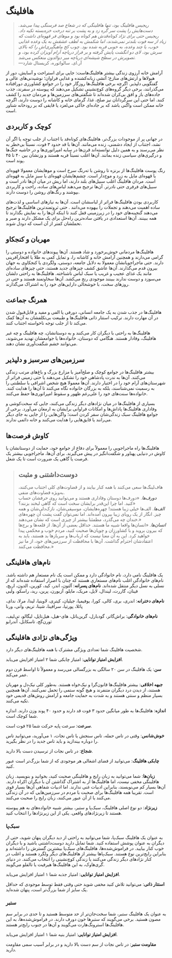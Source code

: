 # هافلینگ
> *ریجیس هافلینگ بود، تنها هافلینگی که در شعاع صد فرسنگی پیدا می‌شد. دست‌هایش را پشت سر گره زد و به پشت بر تنه درخت خزه‌بسته تکیه داد. ریجیس حتی برای نژاد کوتاه‌قدش هم کوتاه بود و موهای فر قهوه‌ای داشت که زیاد از سه فوت بلندتر نمی‌شدند، اما شکمش به لطف عشقش به یک وعده غذایی خوب، یا چند وعده، به خوبی فربه شده بود. چوب کج ماهیگیری‌اش را که بالای سرش بود، لای دو انگشت پایش گرفته و بر فراز دریاچه آرام آویزان کرده بود، و تصویرش در سطح شیشه‌ای دریاچه میر دوالدون منعکس  می‌شد.*  
—آر.ای. سالواتوره، کریستال شارد

آرامش خانه آرزوی زندگی بیشتر هافلینگ‌هاست: جایی برای استراحت و آسایش، دور از هیولاها و ارتش‌های منازع؛ آتشی زبانه‌کشنده و غذایی فراوان؛ نوشیدنی‌های عالی و گفتگویی دلپذیر. اگرچه برخی هافلینگ‌ها روزگار خود را در جوامع کشاورزی دورافتاده می‌گذرانند، برخی دیگر گروه‌های کوچ‌نشینی تشکیل می‌دهند که پیوسته در سفرند، جذب جاده‌های باز و افق بی‌کران شده‌اند تا شگفتی‌های سرزمین‌ها و مردمان جدید را کشف کنند. اما حتی این سرگردانان نیز صلح، غذا، گرمای خانه و کاشانه را دوست دارند، اگرچه خانه ممکن است واگنی باشد که بر جاده‌ای خاکی می‌لغزد یا قایقی که بر رودخانه شناور است.

## کوچک و کاربردی
در جهانی پر از موجودات بزرگ‌تر، هافلینگ‌های کوتاه‌قد با اجتناب از جلب توجه یا اگر آن نشد، اجتناب از ایجاد دشمنی، زنده می‌مانند. آن‌ها با قد حدود ۳ فوت، نسبتاً بی‌خطر به نظر می‌رسند و به همین دلیل توانسته‌اند قرن‌ها در سایه امپراتوری‌ها و در حاشیه جنگ‌ها و درگیری‌های سیاسی زنده بمانند. آن‌ها اغلب نسبتاً فربه هستند و وزنشان بین ۴۰ تا ۴۵ پوند است.

رنگ پوست هافلینگ‌ها از برنزه تا روشن با ته‌رنگ سرخ است و موهایشان معمولا قهوه‌ای یا قهوه‌ای مایل به زرد و موج‌دار است. چشم‌هایشان قهوه‌ای یا سبز مایل به قهوه‌ای است. مردان هافلینگ اغلب سبیل‌های بلند دارند، اما ریش در میان آن‌ها نادر است و سبیل‌های فرفری حتی نادرتر. آن‌ها ترجیح می‌دهند لباس‌های ساده، راحت و کاربردی بپوشند و رنگ‌های روشن را دوست دارند.

کاربردی بودن هافلینگ‌ها فراتر از لباسشان است. آن‌ها به نیازهای اساسی و لذت‌های ساده اهمیت می‌دهند و تجملات را بیهوده می‌دانند . حتی ثروتمندترین هافلینگ‌ها ترجیح‌ می‌دهند گنجینه‌های خود را در زیرزمینی قفل کنند تا اینکه آن‌ها را به نمایش بگذارند تا همه ببینند. آن‌ها استعدادی در یافتن ساده‌ترین راه‌حل برای یک مشکل دارند و صبر و تحملشان کمتر از آن است که دودل شوند.

## مهربان و کنجکاو
هافلینگ‌ها مردمانی خوش‌برخورد و شاد هستند. آن‌ها پیوندهای خانواده و دوستی را گرامی می‌دارند و همچنین آرامش خانه و کاشانه را، و تمایل کمی به طلا یا افتخارآفرینی دارند. حتی ماجراجویانشان معمولا به دلایل جامعه، دوستی، ولگردی یا کنجکاوی به جهان بیرون قدم می‌گذارند. آن‌ها عاشق کشف چیزهای جدید هستند، حتی چیزهای ساده‌ای مانند یک غذای عجیب و غریب یا سبک لباس ناشناخته.
هافلینگ‌ها به راحتی دلشان می‌سوزد و دوست ندارند ببینند موجودی رنج می‌کشد. آن‌ها سخاوتمند هستند و حتی در روزهای سخت، با خوشحالی دارایی‌های خود را به اشتراک می‌گذارند.

## همرنگ جماعت
هافلینگ‌ها در جذب شدن به یک جامعه انسانی، دورفی یا الفی و مفید و قابل‌قبول شدن در آن مهارت دارند. ترکیب استتار ذاتی هافلینگ‌ها و طبیعت بی‌تکلفشان به آن‌ها کمک می‌کند تا از جلب توجه ناخواسته اجتناب کنند.

هافلینگ‌ها به راحتی با دیگران کار می‌کنند و به دوستانشان، چه هافلینگ و چه غیر هافلینگ، وفادار هستند. هنگامی که دوستان، خانواده‌ها یا جوامعشان تهدید می‌شوند، می‌توانند خشم شگفت‌آوری نشان دهند.

## سرزمین‌های سرسبز و دلپذیر
بیشتر هافلینگ‌ها در جوامع کوچک و صلح‌آمیز با مزارع بزرگ و باغ‌های مرتب زندگی می‌کنند. آن‌ها به ندرت پادشاهی خود را تشکیل می‌دهند یا حتی زمینی فراتر از شهرستان‌های آرام خود را در اختیار دارند. آن‌ها معمولا هیچ شخص اشرافی یا سلطنتی را به رسمیت نمی‌شناسند، بلکه به بزرگان خانواده نگاه می‌کنند تا آن‌ها را هدایت کنند. خانواده‌ها سنت‌های خود را علی‌رغم ظهور و سقوط امپراتوری‌ها حفظ می‌کنند.

بسیاری از هافلینگ‌ها در میان نژادهای دیگر زندگی می‌کنند، جایی که سخت‌کوشی و وفاداری هافلینگ‌ها پاداش‌ها و امکانات فراوانی برایشان به ارمغان می‌آورد. برخی از جوامع هافلینگ سبک زندگی‌شان سفر کردن است؛ واگن‌هایی را از جایی به جای دیگر می‌رانند یا قایق‌هایی را هدایت می‌کنند و خانه دائمی ندارند.

## کاوش فرصت‌ها
هافلینگ‌ها راه ماجراجویی را معمولاً برای دفاع از جوامع خود، حمایت از دوستانشان یا کاوش در دنیایی پهناور و شگفت‌انگیز در پیش می‌گیرند. برای آن‌ها، ماجراجویی بیشتر یک فرصت یا گاهی یک ضرورت است تا یک شغل.

> ## دوست‌داشتنی و مثبت
> هاف‌لینگ‌ها سعی می‌کنند با همه کنار بیایند و از قضاوت‌های کلی اجتناب می‌کنند، به‌ویژه قضاوت‌های منفی.  
***دورف‌ها***. «دورف‌ها دوستان وفاداری هستند و می‌توانید روی حرفشان حساب کنید. اما چرا این‌قدر برایشان سخت است که گاهی لبخند بزنند؟»  
***الف‌ها***. الف‌ها خیلی زیبا هستند! چهره‌هایشان، موسیقی‌شان، نازک‌دلی‌شان و همه چیز. انگار از یک رویای زیبا بیرون آمده‌اند. اما نمی‌توان گفت پشت آن چهره‌های خندان چه می‌گذرد، مطمئنا بیشتر از چیزی است که نشان می‌دهند.»  
***انسان‌ها***. «انسان‌ها واقعا شبیه ما هستند. حداقل بعضی از آن‌ها. از قلعه‌ها و برج‌ها که بیرون بروید و با کشاورزان و چوپان‌ها صحبت کنید، مردم خوب و محکمی پیدا خواهید کرد. این به آن معنا نیست که ارباب‌ها و سربازها بد هستند، باید به اعتقادشان احترام گذاشت. آن‌ها با محافظت از سرزمین‌های خود، از ما نیز محافظت می‌کنند.»

## نام‌های هافلینگی
یک هافلینگ نامی دارد، نام خانوادگی دارد و ممکن است یک نام مستعار هم داشته باشد. نام‌های خانوادگی اغلب نام‌های مستعاری هستند که چنان با اصرار استفاده شده‌اند که از نسلی به نسل دیگر منتقل شده‌اند.
**نام‌های پسرانه**: آلتون، اندر، کید، کورین، الدون، اریچ، فینان، گاررت، لیندال، لایل، مریک، مایلو، آزبورن، پرین، رید، راسکو، ولبی

**نام‌های دخترانه**: اندری، بری، کالی، کورا، یوفیمیا، جیلیان، کیتری، لاوینیا، لیدا، مرلا، ندای، پائلا، پورتیا، سرافینا، شینا، تریم، وانی، ورنا

**نام‌های خانوادگی**: براش‌گاتر، گودبارل، گرین‌باتل، های-هیل، هیل‌تاپل، لیگالو، تی‌لیف، ثورن‌گج، تاسکابل، آندرابو

## ویژگی‌های نژادی هافلینگی
شخصیت هافلینگ شما تعدادی ویژگی مشترک با همه هافلینگ‌های دیگر دارد.  

**افزایش امتیاز توانایی**: امتیاز چابکی شما ۲ امتیاز افزایش می‌یابد.

**سن**: یک هافلینگ در سن ۲۰ سالگی به بزرگسالی می‌رسد و معمولاً تا اواسط قرن دوم عمر می‌کند.

**جبهه اخلاقی**: بیشتر هافلینگ‌ها قانون‌گرا و نیک‌خواه هستند. به‌طور کلی نیک‌دل و مهربان هستند، از دیدن درد دیگران متنفرند و هیچ گونه ستمی را تحمل نمی‌کنند. آن‌ها همچنین بسیار منظم و سنتی هستند و به شدت به حمایت جامعه و آرامش روش‌های قدیمی خود تکیه می‌کنند.

**اندازه**: هافلینگ‌ها به طور میانگین حدود ۳ فوت قد دارند و حدود ۴۰ پوند وزن دارند. اندازه شما کوچک است.

**سرعت**: سرعت پایه حرکت شما ۲۵ فوت است.

**خوش‌شانس**: وقتی در تاس حمله، تاس سنجش یا تاس نجات، ۱ می‌آورید، می‌توانید تاس را دوباره بیندازید و باید تاس جدید را در نظر بگیرید.

**شجاع**: در تاس نجات از ترسیدن دست بالا دارید.

**چابکی هافلینگ**: می‌توانید از فضای اشغالی هر موجودی که از شما بزرگ‌تر است عبور کنید.

**زبان‌ها**: شما می‌توانید به زبان رایج و هافلینگی صحبت کنید، بخوانید و بنویسید. زبان هافلینگی مخفی نیست، اما هافلینگ‌ها از به اشتراک گذاشتن آن با دیگران اکراه دارند. آن‌ها بسیار کم می‌نویسند، بنابراین ادبیات غنی ندارند. اما ادبیات شفاهی آن‌ها بسیار قوی است. تقریبا همه هافلینگ‌ها برای صحبت با مردم در سرزمین‌هایی که در آن زندگی می‌کنند یا از آن عبور می‌کنند، زبان رایج را صحبت می‌کنند.

**زیرنژاد**: دو نوع اصلی هافلینگ، سبک‌پا و ستبر، بیشتر شبیه خانواده‌های به هم پیوسته هستند تا زیرنژادهای واقعی. یکی از این زیرنژادها را انتخاب کنید.

### سبک‌پا
به عنوان یک هافلینگ سبک‌پا، شما می‌توانید به راحتی از دید دیگران پنهان شوید، حتی از دیگران به عنوان پوشش استفاده کنید. شما تمایل دارید دوست‌داشتنی باشید و با دیگران خوب کنار بیایید. در فراموش‌شده‌ها، هافلینگ‌های سبک‌پا بیشترین گسترش را داشته‌اند و بنابراین رایج‌ترین نوع هستند.
سبک‌پا‌ها بیشتر از هافلینگ‌های دیگر ولگرد هستند و اغلب در کنار نژادهای دیگر زندگی می‌کنند یا زندگی کوچ‌نشینی را انتخاب می‌کنند. در دنیای گری‌هاوک، به این هافلینگ‌ها هیرفیت یا تالفلو می‌گویند.

**افزایش امتیاز توانایی**: امتیاز جذبه  شما ۱ امتیاز افزایش می‌یابد.

**استتار ذاتی**: می‌توانید تلاش کنید مخفی شوید حتی وقتی فقط توسط موجودی که حداقل یک سایز از شما بزرگ‌تر است، پنهان شده‌اید.

### ستبر
به عنوان یک هافلینگ ستبر، شما سخت‌جان‌تر از حد متوسط هستید و تا حدی در برابر سم مصون هستید. برخی می‌گویند که ستبر‌ها خون دورف دارند. در فراموش‌شده‌ها، به این هافلینگ‌ها استرونگ‌هارت می‌گویند و آن‌ها در جنوب رایج‌تر هستند.

**افزایش امتیاز توانایی**: امتیاز بنیه شما ۱ امتیاز افزایش می‌یابد.

**مقاومت ستبر**: در تاس نجات از سم دست بالا دارید و در برابر آسیب سمی مقاومت دارید.

